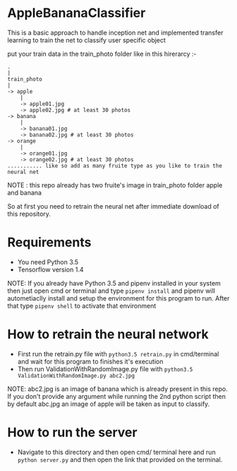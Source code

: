 # AppleBananaClassifier

 This is a basic approach to handle inception net and implemented transfer learning to train the net to classify user specific object
 
 
 put your train data in the train_photo folder like in this hirerarcy :-
 
    .
    |
    train_photo
    |
    -> apple
        |
        -> apple01.jpg
        -> apple02.jpg # at least 30 photos
    -> banana
        |
        -> banana01.jpg
        -> banana02.jpg # at least 30 photos
    -> orange
        |
        -> orange01.jpg
        -> orange02.jpg # at least 30 photos
    ........... like so add as many fruite type as you like to train the neural net
    
NOTE : this repo already has two fruite's image in train_photo folder apple and banana

So at first you need to retrain the neural net after immediate download of this repository.

# Requirements
* You need Python 3.5
* Tensorflow version 1.4

NOTE: If you already have Python 3.5 and pipenv installed in your system then just open cmd or terminal and type `pipenv install` and pipenv will autometiaclly install and setup the environment for this program to run. After that type `pipenv shell` to activate that environment

# How to retrain the neural network
* First run the retrain.py file with `python3.5 retrain.py` in cmd/terminal and wait for this program to finishes it's execution
* Then run ValidationWithRandomImage.py file with `python3.5 ValidationWithRandomImage.py abc2.jpg`

NOTE: abc2.jpg is an image of banana which is already present in this repo. If you don't provide any argument while running the 2nd python script then by default abc.jpg an image of apple will be taken as input to classify.

# How to run the server
* Navigate to this directory and then open cmd/ terminal here and run `python server.py` and then open the link that provided on the terminal.
